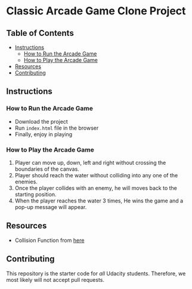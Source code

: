 # Classic Arcade Game Clone Project

## Table of Contents

- [Instructions](#instructions)
    - [How to Run the Arcade Game](#How_to_Run_the_Arcade_Game)
    - [How to Play the Arcade Game](#How_to_Play_the_Arcade_Game)
- [Resources](#Resources)
- [Contributing](#contributing)

## Instructions

### How to Run the Arcade Game

- Download the project
- Run `index.html` file in the browser
- Finally, enjoy in playing 

### How to Play the Arcade Game

1. Player can move up, down, left and right without crossing the boundaries of the canvas.
2. Player should reach the water without colliding into any one of the enemies.
3. Once the player collides with an enemy, he will moves back to the starting position.
4. When the player reaches the water 3 times, He wins the game and a pop-up message will appear.

## Resources
- Collision Function from [here](https://stackoverflow.com/questions/13916966/adding-collision-detection-to-images-drawn-on-canvas)

## Contributing

This repository is the starter code for _all_ Udacity students. Therefore, we most likely will not accept pull requests.
